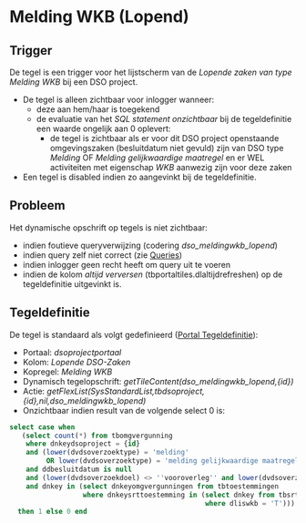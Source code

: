 # Melding WKB (Lopend)

## Trigger

De tegel is een trigger voor het lijstscherm van de _Lopende zaken van type Melding WKB_ bij een DSO project.

- De tegel is alleen zichtbaar voor inlogger wanneer:
  - deze aan hem/haar is toegekend
  - de evaluatie van het _SQL statement onzichtbaar_ bij de tegeldefinitie een waarde ongelijk aan 0 oplevert:
    - de tegel is zichtbaar als er voor dit DSO project openstaande omgevingszaken (besluitdatum niet gevuld) zijn van DSO type _Melding_ OF _Melding gelijkwaardige maatregel_ en er WEL activiteiten met eigenschap _WKB_ aanwezig zijn voor deze zaken
- Een tegel is disabled indien zo aangevinkt bij de tegeldefinitie.

## Probleem

Het dynamische opschrift op tegels is niet zichtbaar:

- indien foutieve queryverwijzing (codering _dso_meldingwkb_lopend_)
- indien query zelf niet correct (zie [Queries](../../../../instellen_inrichten/queries.md))
- indien inlogger geen recht heeft om query uit te voeren
- indien de kolom _altijd verversen_ (tbportaltiles.dlaltijdrefreshen) op de tegeldefinitie uitgevinkt is.

## Tegeldefinitie

De tegel is standaard als volgt gedefinieerd ([Portal Tegeldefinitie](../../../../instellen_inrichten/portaldefinitie/portal_tegel.md)):

- Portaal: _dsoprojectportaal_
- Kolom: _Lopende DSO-Zaken_
- Kopregel: _Melding WKB_
- Dynamisch tegelopschrift: _getTileContent(dso_meldingwkb_lopend,{id})_
- Actie: _getFlexList(SysStandardList,tbdsoproject,{id},nil,dso_meldingwkb_lopend)_
- Onzichtbaar indien result van de volgende select 0 is:

```sql
select case when
   (select count(*) from tbomgvergunning
    where dnkeydsoproject = {id}
    and (lower(dvdsoverzoektype) = 'melding'
         OR lower(dvdsoverzoektype) = 'melding gelijkwaardige maatregel')
    and ddbesluitdatum is null
    and (lower(dvdsoverzoekdoel) <> ''vooroverleg'' and lower(dvdsoverzoekdoel) <> ''conceptverzoek'')
    and dnkey in (select dnkeyomgvergunningen from tbtoestemmingen
                  where dnkeysrttoestemming in (select dnkey from tbsrttoestemming
                                                where dliswkb = 'T'))) >= 1
  then 1 else 0 end
```
